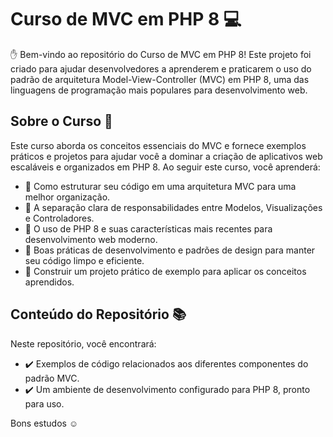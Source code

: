 # Curso de MVC em PHP 8 :computer:

:raised_hand: Bem-vindo ao repositório do Curso de MVC em PHP 8! Este projeto foi criado para ajudar desenvolvedores a aprenderem e praticarem o uso do padrão de arquitetura Model-View-Controller (MVC) em PHP 8, uma das linguagens de programação mais populares para desenvolvimento web.

## Sobre o Curso :rocket:

Este curso aborda os conceitos essenciais do MVC e fornece exemplos práticos e projetos para ajudar você a dominar a criação de aplicativos web escaláveis e organizados em PHP 8. Ao seguir este curso, você aprenderá:

- :fish_cake: Como estruturar seu código em uma arquitetura MVC para uma melhor organização.
- :fish_cake: A separação clara de responsabilidades entre Modelos, Visualizações e Controladores.
- :fish_cake: O uso de PHP 8 e suas características mais recentes para desenvolvimento web moderno.
- :fish_cake: Boas práticas de desenvolvimento e padrões de design para manter seu código limpo e eficiente.
- :fish_cake: Construir um projeto prático de exemplo para aplicar os conceitos aprendidos.

## Conteúdo do Repositório :books:

Neste repositório, você encontrará:

- :heavy_check_mark: Exemplos de código relacionados aos diferentes componentes do padrão MVC.
- :heavy_check_mark: Um ambiente de desenvolvimento configurado para PHP 8, pronto para uso.

Bons estudos :relaxed:
